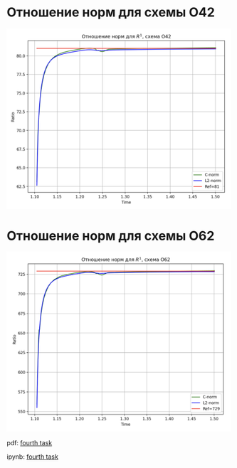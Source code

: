 # Отношение норм для схемы O42

<img src="src/1.png" width="800">

# Отношение норм для схемы O62

<img src="src/2.png" width="800">


pdf:  [fourth task](https://github.com/alex2211-put/Modeling-of-waves-in-elastic-media/blob/main/fourth/putin_m_4.pdf)

ipynb: [fourth task](https://github.com/alex2211-put/Modeling-of-waves-in-elastic-media/blob/main/fourth/putin4.ipynb)
